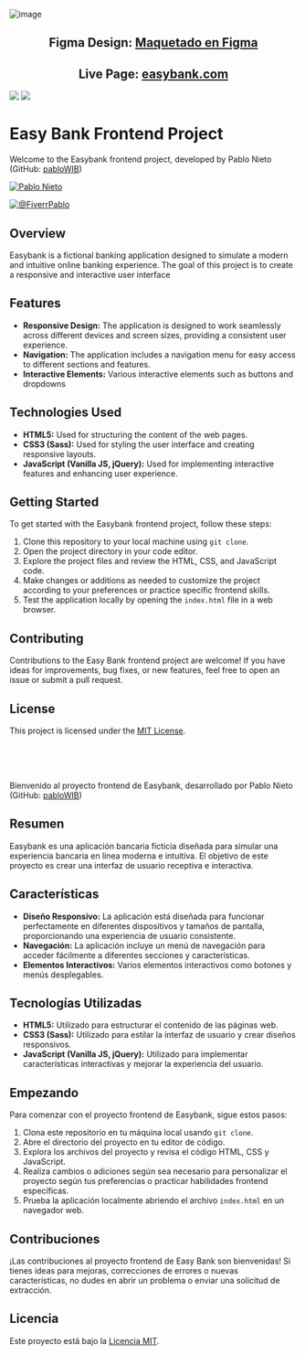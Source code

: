 ![image](https://github.com/pabloWIB/ESTATICA-71-Stack-Overflight-/assets/116923433/109b6dca-21b5-4d12-850e-596de16093ed)

 
<h2 align="center">Figma Design: <a href="https://www.figma.com/design/22RSX5usjkNArhNapsa9In/Untitled?node-id=1-402&t=CTTFe0sdNQfC32DI-1">Maquetado en Figma</a></h2>

<h2 align="center">Live Page: <a href="https://easybankpablonieto.surge.sh/">easybank.com</a></h2>



<a href="https://www.figma.com/design/22RSX5usjkNArhNapsa9In/Untitled?node-id=1-402&t=CTTFe0sdNQfC32DI-1"><img src="https://skillicons.dev/icons?i=figma"/></a>
<a href="[https://www.figma.com/design/22RSX5usjkNArhNapsa9In/Untitled?node-id=1-402&t=CTTFe0sdNQfC32DI-1](https://easybankpablonieto.surge.sh/)"><img src="https://skillicons.dev/icons?i=html"/></a>


<h1>Easy Bank Frontend Project</h1>

<p>Welcome to the Easybank frontend project, developed by Pablo Nieto (GitHub: <a href="https://github.com/pabloWIB">pabloWIB</a>)</p>

<a href="https://www.linkedin.com/in/pablo-nieto-perez-39a530292/" target="blank"><img align="center" src="https://img.shields.io/badge/LinkedIn-0077B5?style=for-the-badge&logo=linkedin&logoColor=white" alt="Pablo Nieto"/></a>

<a href="https://www.fiverr.com/pablonietop?source=gig_page" target="blank"><img align="center" src="https://img.shields.io/badge/fiverr-1DBF73?style=for-the-badge&logo=fiverr&logoColor=white" alt="@FiverrPablo"  /></a>

<h2>Overview</h2>

<p>Easybank is a fictional banking application designed to simulate a modern and intuitive online banking experience. The goal of this project is to create a responsive and interactive user interface</p>

<h2>Features</h2>

   <ul>
        <li><strong>Responsive Design:</strong> The application is designed to work seamlessly across different devices and screen sizes, providing a consistent user experience.</li>
   
   <li><strong>Navigation:</strong> The application includes a navigation menu for easy access to different sections and features.</li>
        <li><strong>Interactive Elements:</strong> Various interactive elements such as buttons and dropdowns</li>
    </ul>

   <h2>Technologies Used</h2>

   <ul>
        <li><strong>HTML5:</strong> Used for structuring the content of the web pages.</li>
        <li><strong>CSS3 (Sass):</strong> Used for styling the user interface and creating responsive layouts.</li>
        <li><strong>JavaScript (Vanilla JS, jQuery):</strong> Used for implementing interactive features and enhancing user experience.</li>
    </ul>

   <h2>Getting Started</h2>

   <p>To get started with the Easybank frontend project, follow these steps:</p>

   <ol>
        <li>Clone this repository to your local machine using <code>git clone</code>.</li>
        <li>Open the project directory in your code editor.</li>
        <li>Explore the project files and review the HTML, CSS, and JavaScript code.</li>
        <li>Make changes or additions as needed to customize the project according to your preferences or practice specific frontend skills.</li>
        <li>Test the application locally by opening the <code>index.html</code> file in a web browser.</li>
    </ol>

   <h2>Contributing</h2>

   <p>Contributions to the Easy Bank frontend project are welcome! If you have ideas for improvements, bug fixes, or new features, feel free to open an issue or submit a pull request.</p>

   <h2>License</h2>
      <p>This project is licensed under the <a href="LICENSE">MIT License</a>.</p>

   <br><br><br>




<p>Bienvenido al proyecto frontend de Easybank, desarrollado por Pablo Nieto (GitHub: <a href="https://github.com/pabloWIB">pabloWIB</a>)</p>

   <h2>Resumen</h2>

   <p>Easybank es una aplicación bancaria ficticia diseñada para simular una experiencia bancaria en línea moderna e intuitiva. El objetivo de este proyecto es crear una interfaz de usuario receptiva e interactiva.</p>

   <h2>Características</h2>

   <ul>
        <li><strong>Diseño Responsivo:</strong> La aplicación está diseñada para funcionar perfectamente en diferentes dispositivos y tamaños de pantalla, proporcionando una experiencia de usuario consistente.</li>
   
   <li><strong>Navegación:</strong> La aplicación incluye un menú de navegación para acceder fácilmente a diferentes secciones y características.</li>
   
   <li><strong>Elementos Interactivos:</strong> Varios elementos interactivos como botones y menús desplegables.</li>
    </ul>

   <h2>Tecnologías Utilizadas</h2>

   <ul>
        <li><strong>HTML5:</strong> Utilizado para estructurar el contenido de las páginas web.</li>
   
   <li><strong>CSS3 (Sass):</strong> Utilizado para estilar la interfaz de usuario y crear diseños responsivos.</li>
   
   <li><strong>JavaScript (Vanilla JS, jQuery):</strong> Utilizado para implementar características interactivas y mejorar la experiencia del usuario.</li>
   </ul>

   <h2>Empezando</h2>

   <p>Para comenzar con el proyecto frontend de Easybank, sigue estos pasos:</p>

   <ol>
      <li>Clona este repositorio en tu máquina local usando <code>git clone</code>.</li>
      <li>Abre el directorio del proyecto en tu editor de código.</li>
      <li>Explora los archivos del proyecto y revisa el código HTML, CSS y JavaScript.</li>
      <li>Realiza cambios o adiciones según sea necesario para personalizar el proyecto según tus preferencias o practicar habilidades frontend específicas.</li>
      <li>Prueba la aplicación localmente abriendo el archivo <code>index.html</code> en un navegador web.</li>
    </ol>

   <h2>Contribuciones</h2>

   <p>¡Las contribuciones al proyecto frontend de Easy Bank son bienvenidas! Si tienes ideas para mejoras, correcciones de errores o nuevas características, no dudes en abrir un problema o enviar una solicitud de extracción.</p>

   <h2>Licencia</h2>

   <p>Este proyecto está bajo la <a href="LICENSE">Licencia MIT</a>.</p>


